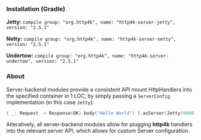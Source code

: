### Installation (Gradle)
**Jetty:** ```compile group: "org.http4k", name: "http4k-server-jetty", version: "2.5.1"```

**Netty:** ```compile group: "org.http4k", name: "http4k-server-netty", version: "2.5.1"```

**Undertow:** ```compile group: "org.http4k", name: "http4k-server-undertow", version: "2.5.1"```

### About
Server-backend modules provide a consistent API mount HttpHandlers into the specified container in 1 LOC, by simply passing a `ServerConfig` implementation (in this case `Jetty`):

```kotlin
{ _: Request -> Response(OK).body("Hello World") }.asServer(Jetty(8000)).start().block()
```
Alteratively, all server-backend modules allow for plugging **http4k** handlers into the relevant server API, which allows for custom Server configuration.
